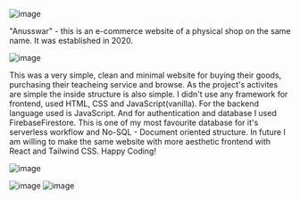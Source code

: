![image](https://github.com/user-attachments/assets/1d84f9b7-5b24-48a1-891b-cf1b42dce04f)

"Anusswar" - this is an e-commerce website of a physical shop on the same name. It was established in 2020. 

![image](https://github.com/user-attachments/assets/c0f6a058-d696-4030-a689-0efc90485513)

This was a very simple, clean and minimal website for buying their goods, purchasing their teacheing service and browse. As the project's activites are simple the inside structure is also simple. I didn't use any framework for frontend, used HTML, CSS and JavaScript(vanilla). For the backend language used is JavaScript. And for authentication and database I used FirebaseFirestore. This is one of my most favourite database for it's serverless workflow and No-SQL - Document oriented structure. In future I am willing to make the same website with more aesthetic frontend with React and Tailwind CSS. Happy Coding! 

![image](https://github.com/user-attachments/assets/3c0b9434-3c2b-443d-bdd3-6ac94bb67d8b)

![image](https://github.com/user-attachments/assets/ff6eb78e-350b-44c6-b480-9ce47c89ab20)
![image](https://github.com/user-attachments/assets/65adee10-1557-495d-a447-09898ff43d97)
